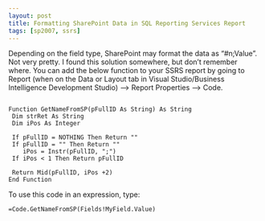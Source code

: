 ```yaml
---
layout: post
title: Formatting SharePoint Data in SQL Reporting Services Report
tags: [sp2007, ssrs]
---
```


Depending on the field type, SharePoint may format the data as “#n;Value”.  Not very pretty.  I found this solution somewhere, but don’t remember where.  You can add the below function to your SSRS report by going to Report (when on the Data or Layout tab in Visual Studio/Business Intelligence Development Studio) –> Report Properties –> Code.

<pre><code class="vbnet">
Function GetNameFromSP(pFullID As String) As String
 Dim strRet As String
 Dim iPos As Integer

 If pFullID = NOTHING Then Return ""
 If pFullID = "" Then Return ""
    iPos = Instr(pFullID, ";")
 If iPos < 1 Then Return pFullID

 Return Mid(pFullID, iPos +2)
End Function
</code></pre>

To use this code in an expression, type:

`=Code.GetNameFromSP(Fields!MyField.Value)`